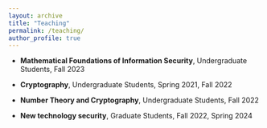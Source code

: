 ```yaml
---
layout: archive
title: "Teaching"
permalink: /teaching/
author_profile: true
---
```


- **Mathematical Foundations of Information Security**, Undergraduate Students, Fall 2023

- **Cryptography**, Undergraduate Students, Spring 2021, Fall 2022

- **Number Theory and Cryptography**, Undergraduate Students, Fall 2022

- **New technology security**, Graduate Students, Fall 2022, Spring 2024
